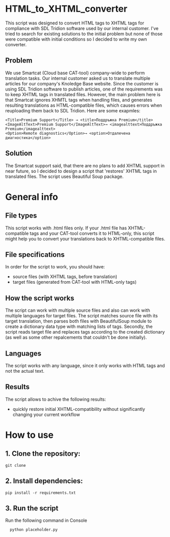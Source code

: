 # HTML_to_XHTML_converter

This script was designed to convert HTML tags to XHTML tags for compliance with SDL Tridion software used by our internal customer. I've tried to search for existing solutions to the initial problem but none of those were compatible with initial conditions so I decided to write my own converter.

## Problem

We use Smartcat (Cloud base CAT-tool) company-wide to perform translation tasks. Our internal customer asked us to translate multiple articles for our company's Knoledge Base website. Since the customer is using SDL Tridion software to publish articles, one of the requirements was to keep XHTML tags in translated files. However, the main problem here is that Smartcat ignores XHMTL tags when handling files, and generates resulting translations as HTML-compatible files, which causes errors when reuploading them back to SDL Tridion. Here are some exapmles:
>
    <Title>Premium Support</Title> → <title>Поддръжка Premium</title>
    <ImageAltText>Premium Support</ImageAltText>→ <imagealttext>Поддръжка Premium</imagealttext>
    <Option>Remote diagnostics</Option>→ <option>Отдалечена диагностика</option>

## Solution

The Smartcat support said, that there are no plans to add XHTML support in near future, so I decided to design a script that 'restores' XHTML tags in translated files. The script uses Beautiful Soup package.

# General info

## File types

This script works with .html files only. If your .html file has XHTML-compatible tags and your CAT-tool converts it to HTML-only, this script might help you to convert your translations back to XHTML-compatible files.

## File specifications

In order for the script to work, you should have:
* source files (with XHTML tags, before translation)
* target files (generated from CAT-tool with HTML-only tags)

## How the script works

The script can work with multiple source files and also can work with multiple languages for target files. The script matches source file with its target translation, then parses both files with BeautifulSoup module to create a dictionary data type with matching lists of tags. Secondly, the script reads target file and replaces tags according to the created dictionary (as well as some other repalcements that couldn't be done initially).

## Languages

The script works with any language, since it only works with HTML tags and not the actual text.

## Results

The script allows to achive the following results:
* quickly restore initial XHTML-compatibility without significantly changing your current workflow

# How to use

## 1. Clone the repository:

    git clone

## 2. Install dependencies: 

    pip install -r requirements.txt

## 3. Run the script

Run the following command in Console

      python placeholder.py
